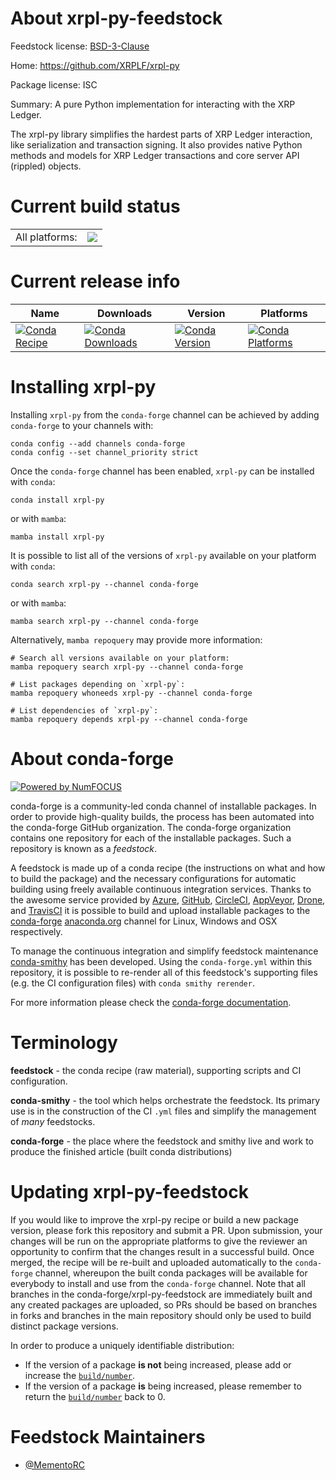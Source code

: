 About xrpl-py-feedstock
=======================

Feedstock license: [BSD-3-Clause](https://github.com/conda-forge/xrpl-py-feedstock/blob/main/LICENSE.txt)

Home: https://github.com/XRPLF/xrpl-py

Package license: ISC

Summary: A pure Python implementation for interacting with the XRP Ledger.

The xrpl-py library simplifies the hardest parts of XRP Ledger interaction, like serialization
and transaction signing. It also provides native Python methods and models for XRP Ledger
transactions and core server API (rippled) objects.


Current build status
====================


<table><tr><td>All platforms:</td>
    <td>
      <a href="https://dev.azure.com/conda-forge/feedstock-builds/_build/latest?definitionId=21718&branchName=main">
        <img src="https://dev.azure.com/conda-forge/feedstock-builds/_apis/build/status/xrpl-py-feedstock?branchName=main">
      </a>
    </td>
  </tr>
</table>

Current release info
====================

| Name | Downloads | Version | Platforms |
| --- | --- | --- | --- |
| [![Conda Recipe](https://img.shields.io/badge/recipe-xrpl--py-green.svg)](https://anaconda.org/conda-forge/xrpl-py) | [![Conda Downloads](https://img.shields.io/conda/dn/conda-forge/xrpl-py.svg)](https://anaconda.org/conda-forge/xrpl-py) | [![Conda Version](https://img.shields.io/conda/vn/conda-forge/xrpl-py.svg)](https://anaconda.org/conda-forge/xrpl-py) | [![Conda Platforms](https://img.shields.io/conda/pn/conda-forge/xrpl-py.svg)](https://anaconda.org/conda-forge/xrpl-py) |

Installing xrpl-py
==================

Installing `xrpl-py` from the `conda-forge` channel can be achieved by adding `conda-forge` to your channels with:

```
conda config --add channels conda-forge
conda config --set channel_priority strict
```

Once the `conda-forge` channel has been enabled, `xrpl-py` can be installed with `conda`:

```
conda install xrpl-py
```

or with `mamba`:

```
mamba install xrpl-py
```

It is possible to list all of the versions of `xrpl-py` available on your platform with `conda`:

```
conda search xrpl-py --channel conda-forge
```

or with `mamba`:

```
mamba search xrpl-py --channel conda-forge
```

Alternatively, `mamba repoquery` may provide more information:

```
# Search all versions available on your platform:
mamba repoquery search xrpl-py --channel conda-forge

# List packages depending on `xrpl-py`:
mamba repoquery whoneeds xrpl-py --channel conda-forge

# List dependencies of `xrpl-py`:
mamba repoquery depends xrpl-py --channel conda-forge
```


About conda-forge
=================

[![Powered by
NumFOCUS](https://img.shields.io/badge/powered%20by-NumFOCUS-orange.svg?style=flat&colorA=E1523D&colorB=007D8A)](https://numfocus.org)

conda-forge is a community-led conda channel of installable packages.
In order to provide high-quality builds, the process has been automated into the
conda-forge GitHub organization. The conda-forge organization contains one repository
for each of the installable packages. Such a repository is known as a *feedstock*.

A feedstock is made up of a conda recipe (the instructions on what and how to build
the package) and the necessary configurations for automatic building using freely
available continuous integration services. Thanks to the awesome service provided by
[Azure](https://azure.microsoft.com/en-us/services/devops/), [GitHub](https://github.com/),
[CircleCI](https://circleci.com/), [AppVeyor](https://www.appveyor.com/),
[Drone](https://cloud.drone.io/welcome), and [TravisCI](https://travis-ci.com/)
it is possible to build and upload installable packages to the
[conda-forge](https://anaconda.org/conda-forge) [anaconda.org](https://anaconda.org/)
channel for Linux, Windows and OSX respectively.

To manage the continuous integration and simplify feedstock maintenance
[conda-smithy](https://github.com/conda-forge/conda-smithy) has been developed.
Using the ``conda-forge.yml`` within this repository, it is possible to re-render all of
this feedstock's supporting files (e.g. the CI configuration files) with ``conda smithy rerender``.

For more information please check the [conda-forge documentation](https://conda-forge.org/docs/).

Terminology
===========

**feedstock** - the conda recipe (raw material), supporting scripts and CI configuration.

**conda-smithy** - the tool which helps orchestrate the feedstock.
                   Its primary use is in the construction of the CI ``.yml`` files
                   and simplify the management of *many* feedstocks.

**conda-forge** - the place where the feedstock and smithy live and work to
                  produce the finished article (built conda distributions)


Updating xrpl-py-feedstock
==========================

If you would like to improve the xrpl-py recipe or build a new
package version, please fork this repository and submit a PR. Upon submission,
your changes will be run on the appropriate platforms to give the reviewer an
opportunity to confirm that the changes result in a successful build. Once
merged, the recipe will be re-built and uploaded automatically to the
`conda-forge` channel, whereupon the built conda packages will be available for
everybody to install and use from the `conda-forge` channel.
Note that all branches in the conda-forge/xrpl-py-feedstock are
immediately built and any created packages are uploaded, so PRs should be based
on branches in forks and branches in the main repository should only be used to
build distinct package versions.

In order to produce a uniquely identifiable distribution:
 * If the version of a package **is not** being increased, please add or increase
   the [``build/number``](https://docs.conda.io/projects/conda-build/en/latest/resources/define-metadata.html#build-number-and-string).
 * If the version of a package **is** being increased, please remember to return
   the [``build/number``](https://docs.conda.io/projects/conda-build/en/latest/resources/define-metadata.html#build-number-and-string)
   back to 0.

Feedstock Maintainers
=====================

* [@MementoRC](https://github.com/MementoRC/)

